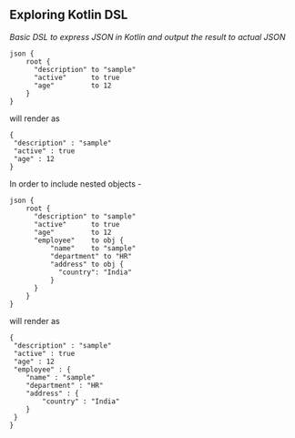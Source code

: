 ## Exploring Kotlin DSL

*Basic DSL to express JSON in Kotlin and output the result to actual JSON*

```
json {  
    root {
      "description" to "sample"  
      "active"      to true  
      "age"         to 12  
    }  
}  
```
will render as  

```
{  
 "description" : "sample"  
 "active" : true  
 "age" : 12  
}  
```
In order to include nested objects -

```
json {  
    root {
      "description" to "sample"  
      "active"      to true  
      "age"         to 12  
      "employee"    to obj {  
          "name"    to "sample"  
          "department" to "HR"  
          "address" to obj {  
            "country": "India"
          }
      }      
    }  
}  
```

will render as 

```
{  
 "description" : "sample"  
 "active" : true  
 "age" : 12  
 "employee" : {  
    "name" : "sample"  
    "department" : "HR"  
    "address" : {
        "country" : "India"  
    }    
 }
}  
```
